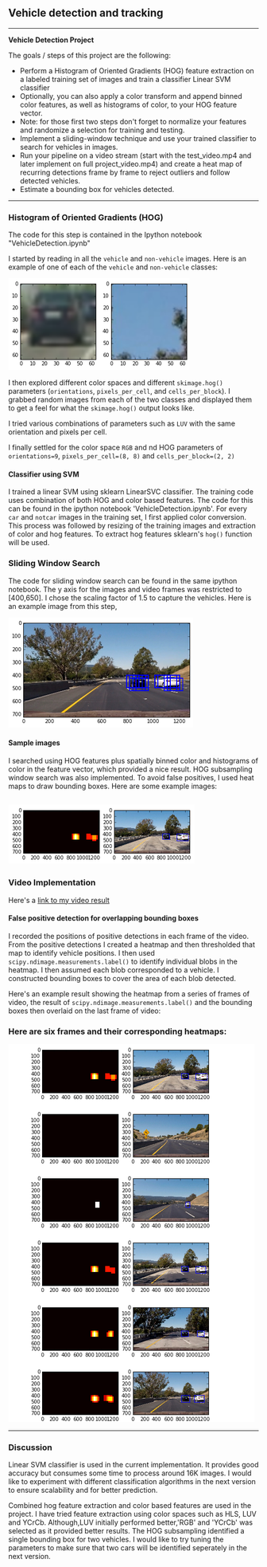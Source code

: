 ## Vehicle detection and tracking

---

**Vehicle Detection Project**

The goals / steps of this project are the following:

* Perform a Histogram of Oriented Gradients (HOG) feature extraction on a labeled training set of images and train a classifier Linear SVM classifier
* Optionally, you can also apply a color transform and append binned color features, as well as histograms of color, to your HOG feature vector. 
* Note: for those first two steps don't forget to normalize your features and randomize a selection for training and testing.
* Implement a sliding-window technique and use your trained classifier to search for vehicles in images.
* Run your pipeline on a video stream (start with the test_video.mp4 and later implement on full project_video.mp4) and create a heat map of recurring detections frame by frame to reject outliers and follow detected vehicles.
* Estimate a bounding box for vehicles detected.

[//]: # (Image References)
[image1]: ./images/car_not_car.png
[image3]: ./images/sliding_windows.png
[image4]: ./images/sliding_heat.png
[image5]: ./images/bboxes_and_heat.png
[video1]: ./projectvideo_output.mp4


---

### Histogram of Oriented Gradients (HOG)

The code for this step is contained in the Ipython notebook "VehicleDetection.ipynb"   

I started by reading in all the `vehicle` and `non-vehicle` images.  Here is an example of one of each of the `vehicle` and `non-vehicle` classes:

![alt text][image1]

I then explored different color spaces and different `skimage.hog()` parameters (`orientations`, `pixels_per_cell`, and `cells_per_block`).  I grabbed random images from each of the two classes and displayed them to get a feel for what the `skimage.hog()` output looks like.


I tried various combinations of parameters such as `LUV` with the same orientation and pixels per cell. 

I finally settled for the color space `RGB` and nd HOG parameters of `orientations=9`, `pixels_per_cell=(8, 8)` and `cells_per_block=(2, 2)`


####  Classifier using SVM 

I trained a linear SVM using sklearn LinearSVC classifier. The training code uses combination of both HOG and color based features. The code for this can be found in the ipython notebook 'VehicleDetection.ipynb'. For every `car` and `notcar` images in the training set, I first applied color conversion. This process was followed by resizing of the training images and extraction of color and hog features. To extract hog features sklearn's  `hog()` function will be used. 

### Sliding Window Search

The code for sliding window search can be found in the same ipython notebook. The y axis for the images and video frames was restricted to [400,650]. I chose the scaling factor of 1.5 to capture the vehicles. Here is an example image from this step,	


![alt text][image3]

#### Sample images

I searched using HOG features plus spatially binned color and histograms of color in the feature vector, which provided a nice result. HOG subsampling window search was also implemented. To avoid false positives, I used heat maps to draw bounding boxes.  Here are some example images:

![alt text][image4]
---

### Video Implementation

Here's a [link to my video result](./project_video.mp4)


#### False positive detection for overlapping bounding boxes

I recorded the positions of positive detections in each frame of the video.  From the positive detections I created a heatmap and then thresholded that map to identify vehicle positions.  I then used `scipy.ndimage.measurements.label()` to identify individual blobs in the heatmap.  I then assumed each blob corresponded to a vehicle.  I constructed bounding boxes to cover the area of each blob detected.  

Here's an example result showing the heatmap from a series of frames of video, the result of `scipy.ndimage.measurements.label()` and the bounding boxes then overlaid on the last frame of video:

### Here are six frames and their corresponding heatmaps:

![alt text][image5]

---

### Discussion
Linear SVM classifier is used in the current implementation. It provides good accuracy but consumes some time to process around 16K images. I would like to experiment with different classification algorithms in the next version to ensure scalability and for better prediction. 

Combined hog feature extraction and color based features are used in the project. I have tried feature extraction using color spaces such as HLS, LUV and YCrCb.  Although,LUV initially performed better,'RGB' and 'YCrCb' was selected as it provided better results. The HOG subsampling identified a single bounding box for two vehicles. I would like to try tuning the parameters to make sure that two cars will be identified seperately in the next version.  

